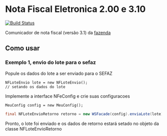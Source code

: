 Nota Fiscal Eletronica 2.00 e 3.10
===
[![Build Status](https://api.travis-ci.org/fincatto/nfe.png)](http://travis-ci.org/#!/fincatto/nfe)

Comunicador de nota fiscal (versão 3.1) da [fazenda](http://www.nfe.fazenda.gov.br/portal/principal.aspx)


## Como usar

### Exemplo 1, envio do lote para o sefaz

Popule os dados do lote a ser enviado para o SEFAZ
```
NFLoteEnvio lote = new NFLoteEnvio();
// setando os dados do lote
```
Implemente a interface NFeConfig e crie suas configuracoes
```
MeuConfig config = new MeuConfig();
```
```java
final NFLoteEnvioRetorno retorno = new WSFacade(config).enviaLote(lote);
```

Pronto, o lote foi enviado e os dados de retorno estará setado no objeto da classe NFLoteEnvioRetorno